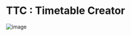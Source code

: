 # TTC : Timetable Creator


![image](https://user-images.githubusercontent.com/62656584/92995126-5ff52b80-f53b-11ea-99cc-7aef388a7fab.png)




